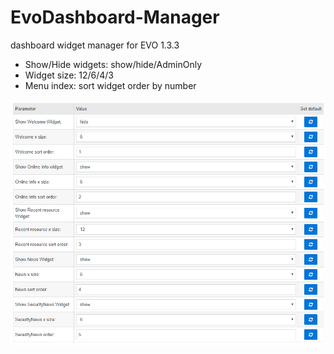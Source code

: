 # EvoDashboard-Manager
dashboard widget manager for EVO 1.3.3

- Show/Hide widgets: show/hide/AdminOnly
- Widget size: 12/6/4/3
- Menu index: sort widget order by number

![config](https://github.com/Nicola1971/EvoDashboard-Manager/blob/master/screenshot.png)
